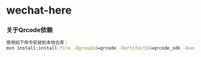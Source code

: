 # wechat-here

### 关于Qrcode依赖

~~~cmd
使用如下命令安装到本地仓库：
mvn install:install-file -DgroupId=qrcode -DartifactId=qrcode_sdk -Dversion=1.0.0 -Dpackaging=jar -Dfile=F:/安装包/Qrcode.jar
~~~